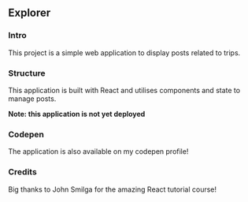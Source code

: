 ## Explorer

### Intro

This project is a simple web application to display posts related to trips.

### Structure

This application is built with React and utilises components and state to
manage posts.

**Note: this application is not yet deployed**

### Codepen

The application is also available on my codepen profile!

### Credits

Big thanks to John Smilga for the amazing React tutorial course!
